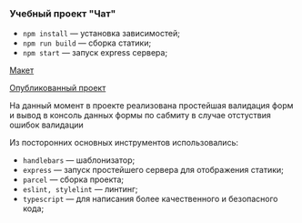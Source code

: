 ### Учебный проект "Чат"

- `npm install` — установка зависимостей;
- `npm run build` — сборка статики;
- `npm start` — запуск express сервера;

[Макет](<https://www.figma.com/file/jNZNeyawyLO3LIZqkumEWD/Chat_external_link-(Copy)?node-id=20%3A287>)

[Опубликованный проект](https://cute-fox-c8db6c.netlify.app/)

На данный момент в проекте реализована простейшая валидация форм и вывод в консоль данных формы по сабмиту в случае отстуствия ошибок валидации

Из посторонних основных инструментов использовались:

- `handlebars` — шаблонизатор;
- `express` — запуск простейшего сервера для отображения статики;
- `parcel` — сборка проекта;
- `eslint, stylelint` — линтинг;
- `typescript` — для написания более качественного и безопасного кода;
